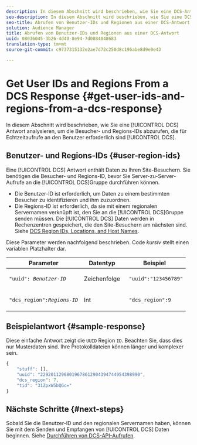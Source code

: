 ```yaml
---
description: In diesem Abschnitt wird beschrieben, wie Sie eine DCS-Antwort analysieren, um die Besucher- und Regions-IDs abzurufen, die zum Aufrufen des DCS in Echtzeit erforderlich sind.
seo-description: In diesem Abschnitt wird beschrieben, wie Sie eine DCS-Antwort analysieren, um die Besucher- und Regions-IDs abzurufen, die zum Aufrufen des DCS in Echtzeit erforderlich sind.
seo-title: Abrufen von Benutzer-IDs und Regionen aus einer DCS-Antwort
solution: Audience Manager
title: Abrufen von Benutzer-IDs und Regionen aus einer DCS-Antwort
uuid: 08036045-3b26-4d40-8e94-7d0884048683
translation-type: tm+mt
source-git-commit: c9737315132e2ae7d72c250d8c196abe8d9e0e43

---
```



# Get User IDs and Regions From a DCS Response {#get-user-ids-and-regions-from-a-dcs-response}

In diesem Abschnitt wird beschrieben, wie Sie eine [!UICONTROL DCS] Antwort analysieren, um die Besucher- und Regions-IDs abzurufen, die für Echtzeitaufrufe an den Benutzer erforderlich sind [!UICONTROL DCS].

## Benutzer- und Regions-IDs {#user-region-ids}

Eine [!UICONTROL DCS] Antwort enthält Daten zu Ihren Site-Besuchern. Sie benötigen die Besucher- und Regions-ID, bevor Sie Server-zu-Server-Aufrufe an die [!UICONTROL DCS]Gruppe durchführen können.

* Die Benutzer-ID ist erforderlich, um Daten zu einem bestimmten Besucher zu identifizieren und ihm zuzuordnen.
* Die Regions-ID ist erforderlich, da sie mit einem regionalen Servernamen verknüpft ist, den Sie an die [!UICONTROL DCS]Gruppe senden müssen. Die [!UICONTROL DCS] Daten werden in Rechenzentren gespeichert, die den Site-Besuchern am nächsten sind. Siehe [DCS Region IDs, Locations, and Host Names](../../../api/dcs-intro/dcs-api-reference/dcs-regions.md).

Diese Parameter werden nachfolgend beschrieben. Code *kursiv* stellt einen variablen Platzhalter dar.

<table id="table_822C02D5978348DCB7153001882D397C"> 
 <thead> 
  <tr> 
   <th colname="col1" class="entry"> Parameter </th> 
   <th colname="col2" class="entry"> Datentyp </th> 
   <th colname="col3" class="entry"> Beispiel  </th> 
  </tr> 
 </thead>
 <tbody> 
  <tr> 
   <td colname="col1"> <p><code>"uuid": <i>Benutzer-ID</i></code></span> </p> </td> 
   <td colname="col2"> <p>Zeichenfolge </p> </td> 
   <td colname="col3"> <p> <code> "uuid":"123456789"</code> </p> </td> 
  </tr> 
  <tr> 
   <td colname="col1"> <p><code>"dcs_region":<i>Regions-ID</i></code> </p> </td> 
   <td colname="col2"> <p>Int </p> </td> 
   <td colname="col3"> <p> <code> "dcs_region":9</code> </p> </td> 
  </tr> 
 </tbody> 
</table>

## Beispielantwort {#sample-response}

Diese einfache Antwort zeigt die `UUID` Region `ID`. Beachten Sie, dass dies nur Musterdaten sind. Ihre Protokolldateien können länger und komplexer sein.

```js
{
    "stuff": [],
    "uuid": "22920112968019678612904394744954398990",
    "dcs_region": 7,
    "tid": "31ZpxW5bQGc="
}
```

## Nächste Schritte {#next-steps}

Sobald Sie die Benutzer-ID und den regionalen Servernamen haben, können Sie mit dem Senden und Empfangen von [!UICONTROL DCS] Daten beginnen. Siehe [Durchführen von DCS-API-Aufrufen](../../../api/dcs-intro/dcs-s2s/dcs-s2s-calls.md).

